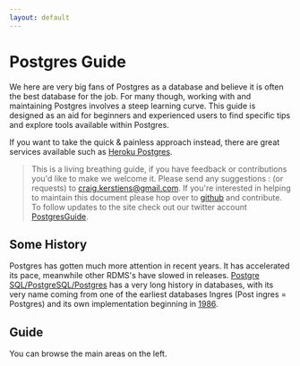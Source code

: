 ```yaml
---
layout: default
---
```


Postgres Guide
==============

We here are very big fans of Postgres as a database and believe it is often the best database for the job. For many though, working with and maintaining Postgres involves a steep learning curve. This guide is designed as an aid for beginners and experienced users to find specific tips and explore tools available within Postgres.

If you want to take the quick & painless approach instead, there are great services available such as [Heroku
Postgres](http://postgres.heroku.com).

> This is a living breathing guide, if you have feedback or contributions you'd like to make we welcome it. Please send any suggestions
> :   (or requests) to <craig.kerstiens@gmail.com>. If you're interested
>     in helping to maintain this document please hop over to
>     [github](https://github.com/craigkerstiens/postgresguide.com) and
>     contribute. To follow updates to the site check out our twitter
>     account [PostgresGuide](http://www.twitter.com/postgresguide).
>
Some History
------------

Postgres has gotten much more attention in recent years. It has accelerated its pace, meanwhile other RDMS's have slowed in releases. [Postgre SQL/PostgreSQL/Postgres](http://www.postgresql.org/) has a very long history in databases, with its very name coming from one of the earliest databases Ingres (Post ingres = Postgres) and its own implementation beginning in [1986](http://www.postgresql.org/docs/8.4/static/history.html).

Guide
-----

You can browse the main areas on the left.